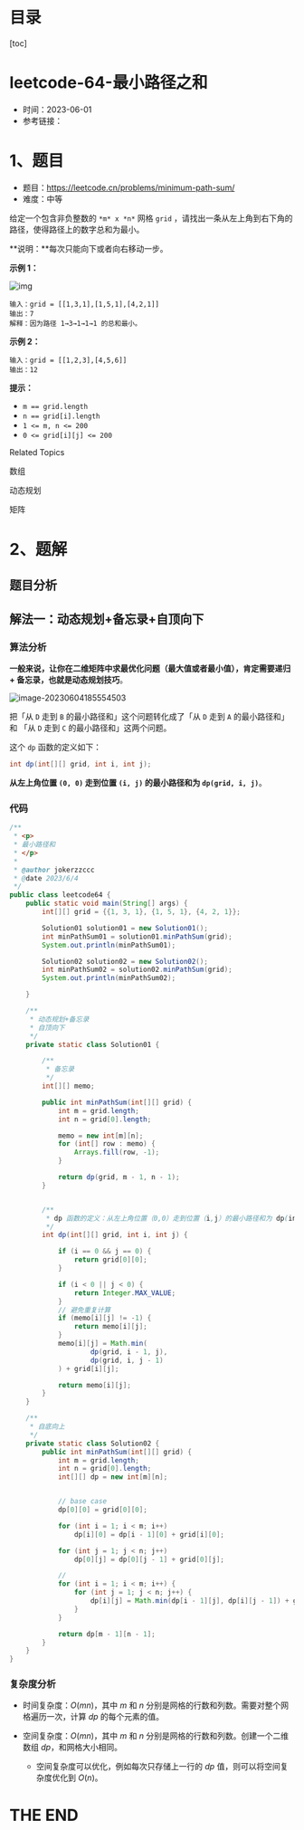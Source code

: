 # 目录

[toc]

# leetcode-64-最小路径之和

- 时间：2023-06-01
- 参考链接：



# 1、题目

- 题目：https://leetcode.cn/problems/minimum-path-sum/
- 难度：中等



给定一个包含非负整数的 `*m* x *n*` 网格 `grid` ，请找出一条从左上角到右下角的路径，使得路径上的数字总和为最小。

**说明：**每次只能向下或者向右移动一步。



**示例 1：**

![img](https://assets.leetcode.com/uploads/2020/11/05/minpath.jpg)

```
输入：grid = [[1,3,1],[1,5,1],[4,2,1]]
输出：7
解释：因为路径 1→3→1→1→1 的总和最小。
```

**示例 2：**

```
输入：grid = [[1,2,3],[4,5,6]]
输出：12
```



**提示：**

+ `m == grid.length`
+ `n == grid[i].length`
+ `1 <= m, n <= 200`
+ `0 <= grid[i][j] <= 200`

Related Topics

数组

动态规划

矩阵



# 2、题解

## 题目分析



## 解法一：动态规划+备忘录+自顶向下

### 算法分析

**一般来说，让你在二维矩阵中求最优化问题（最大值或者最小值），肯定需要递归 + 备忘录，也就是动态规划技巧**。



![image-20230604185554503](https://2021-joker.oss-cn-shanghai.aliyuncs.com/java_img/image-20230604185554503.png)

把「从 `D` 走到 `B` 的最小路径和」这个问题转化成了「从 `D` 走到 `A` 的最小路径和」和 「从 `D` 走到 `C` 的最小路径和」这两个问题。



这个 `dp` 函数的定义如下：

```java
int dp(int[][] grid, int i, int j);

```

**从左上角位置 `(0, 0)` 走到位置 `(i, j)` 的最小路径和为 `dp(grid, i, j)`**。





### 代码

```java
/**
 * <p>
 * 最小路径和
 * </p>
 *
 * @author jokerzzccc
 * @date 2023/6/4
 */
public class leetcode64 {
    public static void main(String[] args) {
        int[][] grid = {{1, 3, 1}, {1, 5, 1}, {4, 2, 1}};

        Solution01 solution01 = new Solution01();
        int minPathSum01 = solution01.minPathSum(grid);
        System.out.println(minPathSum01);

        Solution02 solution02 = new Solution02();
        int minPathSum02 = solution02.minPathSum(grid);
        System.out.println(minPathSum02);

    }

    /**
     * 动态规划+备忘录
     * 自顶向下
     */
    private static class Solution01 {

        /**
         * 备忘录
         */
        int[][] memo;

        public int minPathSum(int[][] grid) {
            int m = grid.length;
            int n = grid[0].length;

            memo = new int[m][n];
            for (int[] row : memo) {
                Arrays.fill(row, -1);
            }

            return dp(grid, m - 1, n - 1);
        }


        /**
         * dp 函数的定义：从左上角位置（0,0）走到位置（i,j）的最小路径和为 dp(int[][] grid, int i, int j)
         */
        int dp(int[][] grid, int i, int j) {

            if (i == 0 && j == 0) {
                return grid[0][0];
            }

            if (i < 0 || j < 0) {
                return Integer.MAX_VALUE;
            }
            // 避免重复计算
            if (memo[i][j] != -1) {
                return memo[i][j];
            }
            memo[i][j] = Math.min(
                    dp(grid, i - 1, j),
                    dp(grid, i, j - 1)
            ) + grid[i][j];

            return memo[i][j];
        }
    }

    /**
     * 自底向上
     */
    private static class Solution02 {
        public int minPathSum(int[][] grid) {
            int m = grid.length;
            int n = grid[0].length;
            int[][] dp = new int[m][n];


            // base case
            dp[0][0] = grid[0][0];

            for (int i = 1; i < m; i++)
                dp[i][0] = dp[i - 1][0] + grid[i][0];

            for (int j = 1; j < n; j++)
                dp[0][j] = dp[0][j - 1] + grid[0][j];

            //
            for (int i = 1; i < m; i++) {
                for (int j = 1; j < n; j++) {
                    dp[i][j] = Math.min(dp[i - 1][j], dp[i][j - 1]) + grid[i][j];
                }
            }

            return dp[m - 1][n - 1];
        }
    }
}
```



### 复杂度分析

- 时间复杂度：*O*(*mn*)，其中 *m* 和 *n* 分别是网格的行数和列数。需要对整个网格遍历一次，计算 *dp* 的每个元素的值。

- 空间复杂度：*O*(*mn*)，其中 *m* 和 *n* 分别是网格的行数和列数。创建一个二维数组 *dp*，和网格大小相同。
  - 空间复杂度可以优化，例如每次只存储上一行的 *dp* 值，则可以将空间复杂度优化到 *O*(*n*)。









# THE END
